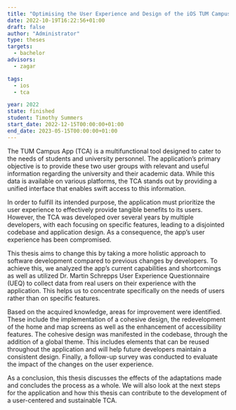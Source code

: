 ```yaml
---
title: "Optimising the User Experience and Design of the iOS TUM Campus App"
date: 2022-10-19T16:22:56+01:00
draft: false
author: "Administrator"
type: theses
targets:
  - bachelor
advisors:
  - zagar

tags:
  - ios
  - tca

year: 2022
state: finished
student: Timothy Summers
start_date: 2022-12-15T00:00:00+01:00
end_date: 2023-05-15T00:00:00+01:00
---
```

The TUM Campus App (TCA) is a multifunctional tool designed to cater to the needs of students and university personnel. The application’s primary objective is to provide these two user groups with relevant and useful information regarding the university and their academic data. While this data is available on various platforms, the TCA stands out by providing a unified interface that enables swift access to this information.

In order to fulfill its intended purpose, the application must prioritize the user experience to effectively provide tangible benefits to its users. However, the TCA was developed over several years by multiple developers, with each focusing on specific features, leading to a disjointed codebase and application design. As a consequence, the app’s user experience has been compromised.

This thesis aims to change this by taking a more holistic approach to software development compared to previous changes by developers. To achieve this, we analyzed the app’s current capabilities and shortcomings as well as utilized Dr. Martin Schrepps User Experience Questionnaire (UEQ) to collect data from real users on their experience with the application. This helps us to concentrate specifically on the needs of users rather than on specific features.

Based on the acquired knowledge, areas for improvement were identified. These include the implementation of a cohesive design, the redevelopment of the home and map screens as well as the enhancement of accessibility features. The cohesive design was manifested in the codebase, through the addition of a global theme. This includes elements that can be reused throughout the application and will help future developers maintain a consistent design. Finally, a follow-up survey was conducted to evaluate the impact of the changes on the user experience.

As a conclusion, this thesis discusses the effects of the adaptations made and concludes the process as a whole. We will also look at the next steps for the application and how this thesis can contribute to the development of a user-centered and sustainable TCA.